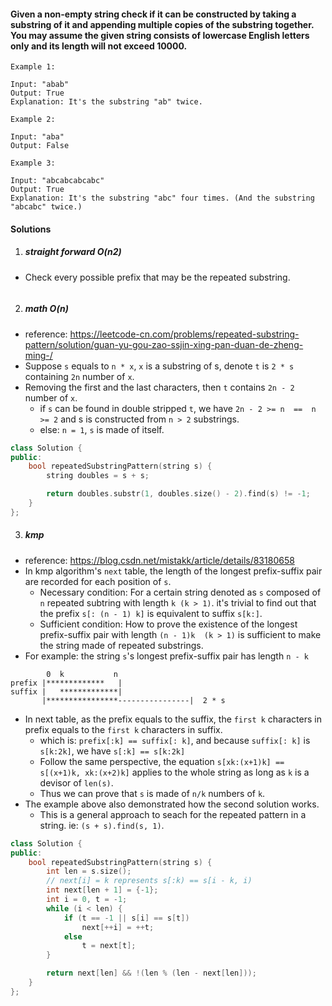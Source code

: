 #### Given a non-empty string check if it can be constructed by taking a substring of it and appending multiple copies of the substring together. You may assume the given string consists of lowercase English letters only and its length will not exceed 10000.

 

```
Example 1:

Input: "abab"
Output: True
Explanation: It's the substring "ab" twice.

Example 2:

Input: "aba"
Output: False

Example 3:

Input: "abcabcabcabc"
Output: True
Explanation: It's the substring "abc" four times. (And the substring "abcabc" twice.)
```

#### Solutions

1. ##### straight forward O(n2)

- Check every possible prefix that may be the repeated substring.

```cpp

```

2. ##### math O(n)

- reference: https://leetcode-cn.com/problems/repeated-substring-pattern/solution/guan-yu-gou-zao-ssjin-xing-pan-duan-de-zheng-ming-/
- Suppose `s` equals to `n * x`, `x` is a substring of s, denote `t` is `2 * s` containing  `2n` number of `x`.
- Removing the first and the last characters, then `t` contains `2n - 2` number of `x`.
    - if `s` can be found in double stripped `t`, we have `2n - 2 >= n  ==  n >= 2` and s is constructed from `n > 2` substrings. 
    - else: `n = 1`, `s` is made of itself.

```cpp
class Solution {
public:
    bool repeatedSubstringPattern(string s) {
        string doubles = s + s;

        return doubles.substr(1, doubles.size() - 2).find(s) != -1;
    }
};
```

3. ##### kmp

- reference: https://blog.csdn.net/mistakk/article/details/83180658
- In kmp algorithm's `next` table, the length of the longest prefix-suffix pair are recorded for each position of `s`.
    - Necessary condition: For a certain string denoted as `s` composed of `n` repeated subtring with length `k (k > 1)`. it's trivial to find out that the prefix `s[: (n - 1) k]` is equivalent to suffix `s[k:]`.
    - Sufficient condition: How to prove the existence of the longest prefix-suffix pair with length `(n - 1)k  (k > 1)` is sufficient to make the string made of repeated substrings.
- For example: the string `s`'s longest prefix-suffix pair has length `n - k`

```
        0  k           n
prefix |*************   |
suffix |   *************|
       |****************----------------|  2 * s
```

- In next table, as the prefix equals to the suffix, the `first k` characters in prefix equals to the `first k` characters in suffix.
    - which is: `prefix[:k] == suffix[: k]`, and because `suffix[: k]` is `s[k:2k]`, we have `s[:k] == s[k:2k]`
    - Follow the same perspective, the equation `s[xk:(x+1)k] == s[(x+1)k, xk:(x+2)k]` applies to the whole string as long as `k` is a devisor of `len(s)`.
    - Thus we can prove that `s` is made of `n/k` numbers of `k`.
- The example above also demonstrated how the second solution works.
    - This is a general approach to seach for the repeated pattern in a string. ie: `(s + s).find(s, 1)`.

```cpp
class Solution {
public:
    bool repeatedSubstringPattern(string s) {
        int len = s.size();
        // next[i] = k represents s[:k) == s[i - k, i)
        int next[len + 1] = {-1};
        int i = 0, t = -1;
        while (i < len) {
            if (t == -1 || s[i] == s[t])
                next[++i] = ++t;
            else
                t = next[t];
        }

        return next[len] && !(len % (len - next[len]));
    }
};
```